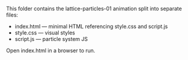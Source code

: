 This folder contains the lattice-particles-01 animation split into separate files:
- index.html — minimal HTML referencing style.css and script.js
- style.css — visual styles
- script.js — particle system JS

Open index.html in a browser to run.